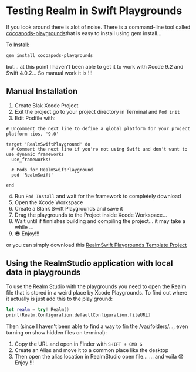 # Testing Realm in Swift Playgrounds

If you look around there is alot of noise. There is a command-line tool called [cocoapods-playgrounds](https://github.com/neonichu/ThisCouldBeUsButYouPlaying)that is easy to install using gem install... 

To Install: 
```swift
gem install cocoapods-playgrounds
```

but... at this point I haven't been able to get it to work with Xcode 9.2 and Swift 4.0.2... So manual work it is !!!

## Manual Installation
1. Create Blak Xcode Project
2. Exit the project go to your project directory in Terminal and `Pod init`
3. Edit Podfile with:
```
# Uncomment the next line to define a global platform for your project
platform :ios, '9.0'

target 'RealmSwiftPlayground' do
  # Comment the next line if you're not using Swift and don't want to use dynamic frameworks
  use_frameworks!

  # Pods for RealmSwiftPlayground
  pod 'RealmSwift'

end
```

4.  Run `Pod Install` and wait for the framework to completely download
5.  Open the Xcode Workspace 
6.  Create a Blank Swift Playgrounds and save it
7.  Drag the playgrounds to the Project inside Xcode Workspace... 
8.  Wait until if finnishes building and compiling the project... it may take a while ... 
9.  😎 Enjoy!!!

or you can simply download this [RealmSwift Playgrounds Template Project](https://github.com/oliverbarreto/RealmSwiftPlaygroundsBaseTemplate)


## Using the RealmStudio application with local data in playgrounds 
To use the Realm Studio with the playgrounds you need to open the Realm file that is stored in a weird place by Xcode Playgrounds. To find out where it actually is just add this to the play ground:

```swift
let realm = try! Realm()
print(Realm.Configuration.defaultConfiguration.fileURL)
```

Then (since I haven't been able to find a way to fin the /var/folders/..., even turning on show hidden files on terminal): 
1. Copy the URL and open in Finder with `SHIFT + CMD G`
2. Create an Alias and move it to a common place like the desktop
3. Then open the alias location in RealmStudio open file... 
... and voila 😎 Enjoy !!!
